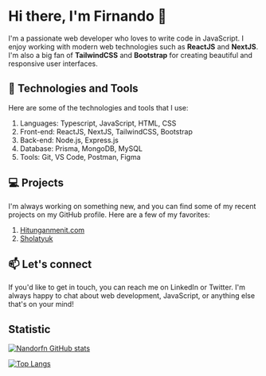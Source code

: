 # Hi there, I'm Firnando 👋


I'm a passionate web developer who loves to write code in JavaScript. I enjoy working with modern web technologies such as **ReactJS** and **NextJS**. I'm also a big fan of **TailwindCSS** and **Bootstrap** for creating beautiful and responsive user interfaces.

## 🧰 Technologies and Tools
Here are some of the technologies and tools that I use:

1. Languages: Typescript, JavaScript, HTML, CSS  
2. Front-end: ReactJS, NextJS, TailwindCSS, Bootstrap  
3. Back-end: Node.js, Express.js  
4. Database: Prisma, MongoDB, MySQL  
5. Tools: Git, VS Code, Postman, Figma  

## 💻 Projects
I'm always working on something new, and you can find some of my recent projects on my GitHub profile. Here are a few of my favorites:

1. [Hitunganmenit.com](https://hitunganmenit.com/)
2. [Sholatyuk](https://sholatyuk.vercel.app/)

## 📫 Let's connect
If you'd like to get in touch, you can reach me on LinkedIn or Twitter. I'm always happy to chat about web development, JavaScript, or anything else that's on your mind!

## Statistic
[![Nandorfn GitHub stats](https://github-readme-stats.vercel.app/api?username=nandorfn)](https://github.com/nandorfn/readme)

[![Top Langs](https://github-readme-stats.vercel.app/api/top-langs/?username=nandorfn&size_weight=0.5&count_weight=0.5)](https://github.com/nandorfn/readme)
